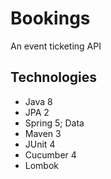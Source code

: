 # Bookings

An event ticketing API


## Technologies

- Java 8
- JPA 2
- Spring 5; Data
- Maven 3
- JUnit 4
- Cucumber 4
- Lombok 
